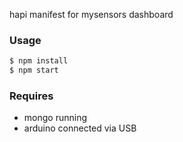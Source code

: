 hapi manifest for mysensors dashboard

### Usage

```sh
$ npm install
$ npm start
```

### Requires

* mongo running
* arduino connected via USB
